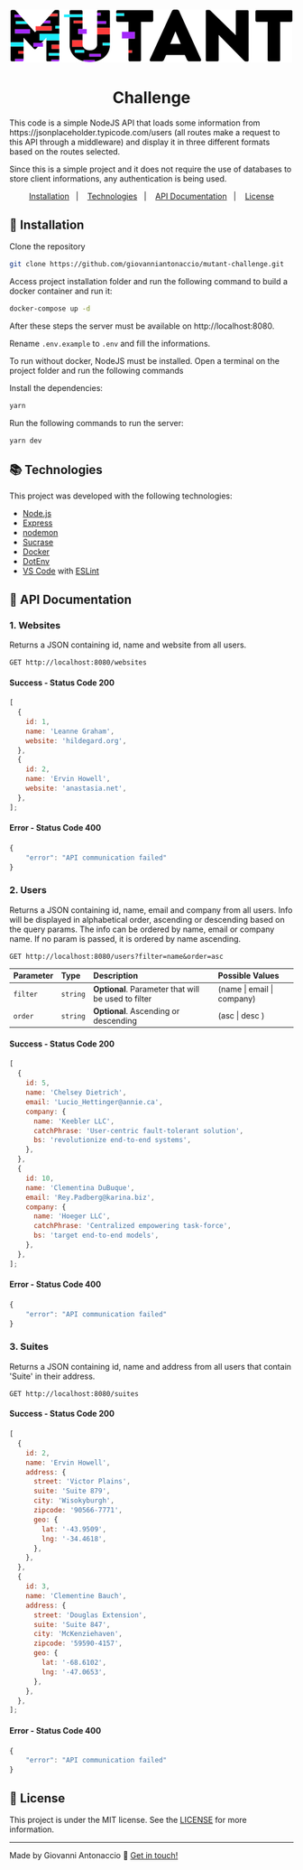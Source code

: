 <h1 align="center">
    <img alt="Icons made by Freepik" src="./assets/logo-mutant.png">
</h1>

<h1 align="center">Challenge</h1>
This code is a simple NodeJS API that loads some information from https://jsonplaceholder.typicode.com/users (all routes make a request to this API through a middleware) and display it in three different formats based on the routes selected.

Since this is a simple project and it does not require the use of databases to store client informations, any authentication is being used.

<p align="center">
  <a href="#rocket-installation">Installation</a>&nbsp;&nbsp;&nbsp;|&nbsp;&nbsp;&nbsp;
  <a href="#books-technologies">Technologies</a>&nbsp;&nbsp;&nbsp;|&nbsp;&nbsp;&nbsp;
  <a href="#notebook-api-documentation">API Documentation</a>&nbsp;&nbsp;&nbsp;|&nbsp;&nbsp;&nbsp;
  <a href="#memo-license">License</a>
</p>

## :rocket: Installation

Clone the repository

```bash
git clone https://github.com/giovanniantonaccio/mutant-challenge.git

```

Access project installation folder and run the following command to build a docker container and run it:

```bash
docker-compose up -d
```

After these steps the server must be available on http://localhost:8080.

Rename `.env.example` to `.env` and fill the informations.

To run without docker, NodeJS must be installed. Open a terminal on the project folder and run the following commands

Install the dependencies:

```bash
yarn
```

Run the following commands to run the server:

```bash
yarn dev
```

## :books: Technologies

This project was developed with the following technologies:

- [Node.js](https://nodejs.org/)
- [Express](https://expressjs.com/)
- [nodemon](https://nodemon.io/)
- [Sucrase](https://github.com/alangpierce/sucrase)
- [Docker](https://www.docker.com/docker-community)
- [DotEnv](https://www.npmjs.com/package/dotenv)
- [VS Code](https://code.visualstudio.com/) with [ESLint](https://marketplace.visualstudio.com/items?itemName=dbaeumer.vscode-eslint)

## :notebook: API Documentation

### 1. Websites

Returns a JSON containing id, name and website from all users.

```http
GET http://localhost:8080/websites
```

#### Success - Status Code 200

```javascript
[
  {
    id: 1,
    name: 'Leanne Graham',
    website: 'hildegard.org',
  },
  {
    id: 2,
    name: 'Ervin Howell',
    website: 'anastasia.net',
  },
];
```

#### Error - Status Code 400

```javascript
{
    "error": "API communication failed"
}
```

### 2. Users

Returns a JSON containing id, name, email and company from all users. Info will be displayed in alphabetical order, ascending or descending based on the query params. The info can be ordered by name, email or company name. If no param is passed, it is ordered by name ascending.

```http
GET http://localhost:8080/users?filter=name&order=asc
```

| Parameter | Type     | Description                                         | Possible Values            |
| :-------- | :------- | :-------------------------------------------------- | :------------------------- |
| `filter`  | `string` | **Optional**. Parameter that will be used to filter | (name \| email \| company) |
| `order`   | `string` | **Optional**. Ascending or descending               | (asc \| desc )             |

#### Success - Status Code 200

```javascript
[
  {
    id: 5,
    name: 'Chelsey Dietrich',
    email: 'Lucio_Hettinger@annie.ca',
    company: {
      name: 'Keebler LLC',
      catchPhrase: 'User-centric fault-tolerant solution',
      bs: 'revolutionize end-to-end systems',
    },
  },
  {
    id: 10,
    name: 'Clementina DuBuque',
    email: 'Rey.Padberg@karina.biz',
    company: {
      name: 'Hoeger LLC',
      catchPhrase: 'Centralized empowering task-force',
      bs: 'target end-to-end models',
    },
  },
];
```

#### Error - Status Code 400

```javascript
{
    "error": "API communication failed"
}
```

### 3. Suites

Returns a JSON containing id, name and address from all users that contain 'Suite' in their address.

```http
GET http://localhost:8080/suites
```

#### Success - Status Code 200

```javascript
[
  {
    id: 2,
    name: 'Ervin Howell',
    address: {
      street: 'Victor Plains',
      suite: 'Suite 879',
      city: 'Wisokyburgh',
      zipcode: '90566-7771',
      geo: {
        lat: '-43.9509',
        lng: '-34.4618',
      },
    },
  },
  {
    id: 3,
    name: 'Clementine Bauch',
    address: {
      street: 'Douglas Extension',
      suite: 'Suite 847',
      city: 'McKenziehaven',
      zipcode: '59590-4157',
      geo: {
        lat: '-68.6102',
        lng: '-47.0653',
      },
    },
  },
];
```

#### Error - Status Code 400

```javascript
{
    "error": "API communication failed"
}
```

## :memo: License

This project is under the MIT license. See the [LICENSE](https://github.com/giovanniantonaccio/meetapp/blob/master/LICENSE) for more information.

---

Made by Giovanni Antonaccio :wave: [Get in touch!](https://www.linkedin.com/in/giovanniantonaccio/)
